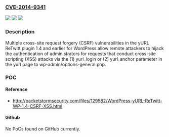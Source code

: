 ### [CVE-2014-9341](https://cve.mitre.org/cgi-bin/cvename.cgi?name=CVE-2014-9341)
![](https://img.shields.io/static/v1?label=Product&message=n%2Fa&color=blue)
![](https://img.shields.io/static/v1?label=Version&message=n%2Fa&color=blue)
![](https://img.shields.io/static/v1?label=Vulnerability&message=n%2Fa&color=brighgreen)

### Description

Multiple cross-site request forgery (CSRF) vulnerabilities in the yURL ReTwitt plugin 1.4 and earlier for WordPress allow remote attackers to hijack the authentication of administrators for requests that conduct cross-site scripting (XSS) attacks via the (1) yurl_login or (2) yurl_anchor parameter in the yurl page to wp-admin/options-general.php.

### POC

#### Reference
- http://packetstormsecurity.com/files/129582/WordPress-yURL-ReTwitt-WP-1.4-CSRF-XSS.html

#### Github
No PoCs found on GitHub currently.

